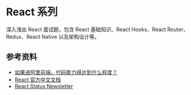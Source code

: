 # React 系列

深入浅出 React 面试题，包含 React 基础知识、React Hooks、React Router、Redux、React Native 以及架构设计等。


## 参考资料

- [如果进阿里前端，代码能力得达到什么程度？](https://www.zhihu.com/question/29191974/answer/1620274467)
- [React 官方中文文档](https://zh-hans.react.dev/)
- [React Status Newsletter](https://react.statuscode.com/issues)
